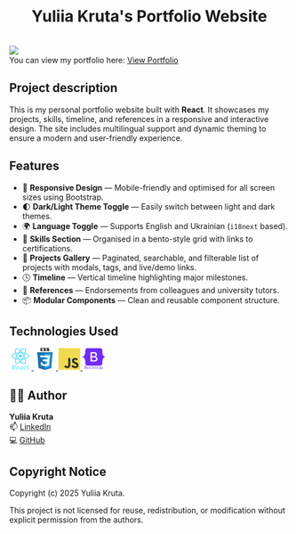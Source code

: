 <h1 align="center">Yuliia Kruta's Portfolio Website</h1>
<br/>
<div></div><img align="left" src="./portfolio-website.gif"/></div>
 &nbsp
<br/>
You can view my portfolio here: <a target="new" href="https://yuliia-kruta.github.io/portfolio-website/">View Portfolio</a>
<h2>Project description</h2>
This is my personal portfolio website built with <b>React</b>. It showcases my projects, skills, timeline, and references in a responsive and interactive design. The site includes multilingual support and dynamic theming to ensure a modern and user-friendly experience.

## Features

- 🎨 **Responsive Design** — Mobile-friendly and optimised for all screen sizes using Bootstrap.
- 🌓 **Dark/Light Theme Toggle** — Easily switch between light and dark themes.
- 🌍 **Language Toggle** — Supports English and Ukrainian (`i18next` based).
- 🧠 **Skills Section** — Organised in a bento-style grid with links to certifications.
- 📂 **Projects Gallery** — Paginated, searchable, and filterable list of projects with modals, tags, and live/demo links.
- 🕓 **Timeline** — Vertical timeline highlighting major milestones.
- 📜 **References** — Endorsements from colleagues and university tutors.
- 📦 **Modular Components** — Clean and reusable component structure.


<h2>Technologies Used</h2>
<a href="https://reactjs.org/" target="_blank" rel="noreferrer"> <img src="https://raw.githubusercontent.com/devicons/devicon/master/icons/react/react-original-wordmark.svg" alt="react" width="40" height="40"/> </a>
<a href="https://www.w3schools.com/css/" target="_blank" rel="noreferrer"> <img src="https://raw.githubusercontent.com/devicons/devicon/master/icons/css3/css3-original-wordmark.svg" alt="css3" width="40" height="40"/> </a>
<a href="https://developer.mozilla.org/en-US/docs/Web/JavaScript" target="_blank" rel="noreferrer"> <img src="https://raw.githubusercontent.com/devicons/devicon/master/icons/javascript/javascript-original.svg" alt="javascript" width="40" height="40"/> </a>
<a href="https://getbootstrap.com" target="_blank" rel="noreferrer"> <img src="https://raw.githubusercontent.com/devicons/devicon/master/icons/bootstrap/bootstrap-plain-wordmark.svg" alt="bootstrap" width="40" height="40"/> </a>

<h2>🙋‍♀️ Author</h2>
<b>Yuliia Kruta</b><br/>
📫 <a target="new" href="https://www.linkedin.com/in/yuliia-kruta-300173263/">LinkedIn</a><br/>
💻 <a target="new" href="https://github.com/Yuliia-Kruta">GitHub</a>

<h2>Copyright Notice</h2>

Copyright (c) 2025 Yuliia Kruta.

This project is not licensed for reuse, redistribution, or modification without explicit permission from the authors.

